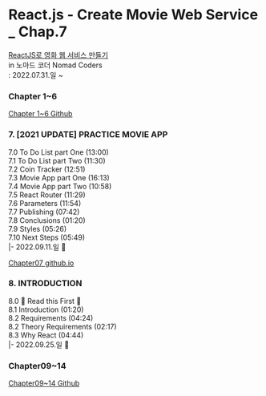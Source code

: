 # React.js - Create Movie Web Service _ Chap.7
[ReactJS로 영화 웹 서비스 만들기](https://nomadcoders.co/react-for-beginners/lobby)  
in 노마드 코더 Nomad Coders  
: 2022.07.31.일 ~  
  
### Chapter 1~6  
[Chapter 1~6 Github](https://github.com/jung0115/React-nomad-study)  
  
### 7. [2021 UPDATE] PRACTICE MOVIE APP  
7.0 To Do List part One (13:00)  
7.1 To Do List part Two (11:30)  
7.2 Coin Tracker (12:51)  
7.3 Movie App part One (16:13)  
7.4 Movie App part Two (10:58)  
7.5 React Router (11:29)  
7.6 Parameters (11:54)  
7.7 Publishing (07:42)  
7.8 Conclusions (01:20)  
7.9 Styles (05:26)  
7.10 Next Steps (05:49)  
|- 2022.09.11.일 💩  
  
[Chapter07 github.io](https://jung0115.github.io/nomad-movie-app/)  
  
### 8. INTRODUCTION  
8.0 🚨 Read this First 🚨  
8.1 Introduction (01:20)  
8.2 Requirements (04:24)  
8.2 Theory Requirements (02:17)  
8.3 Why React (04:44)  
|- 2022.09.25.일 💩  
  
### Chapter09~14  
[Chapter09~14 Github](https://github.com/jung0115/movie-app-start-from-chap9)  
